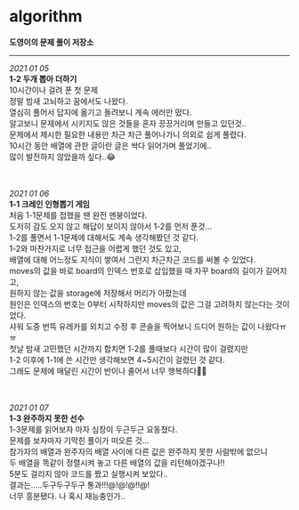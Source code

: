 ﻿# algorithm

**도영이의 문제 풀이 저장소**<br/>

---

_2021 01 05_<br/>
**1-2 두개 뽑아 더하기**<br/>
10시간이나 걸려 푼 첫 문제<br/>
정말 밤새 고뇌하고 꿈에서도 나왔다.<br/>
열심히 풀어서 답지에 옮기고 돌려보니 계속 에러만 떴다.<br/>
알고보니 문제에서 시키지도 않은 것들을 혼자 끙끙거리며 만들고 있던것..<br/>
문제에서 제시한 필요한 내용만 차근 차근 풀어나가니 의외로 쉽게 풀렸다.<br/>
10시간 동안 배열에 관한 글이란 글은 싹다 읽어가며 풀었기에..<br/>
많이 발전하지 않았을까 싶다..😂<br/><br/><br/>

_2021 01 06_<br/>
**1-1 크레인 인형뽑기 게임**<br/>
처음 1-1문제를 접했을 땐 완전 멘붕이었다.<br/>
도저히 감도 오지 않고 해답이 보이지 않아서 1-2를 먼저 푼것...<br/>
1-2를 풀면서 1-1문제에 대해서도 계속 생각해봤던 것 같다.<br/>
1-2와 마찬가지로 너무 접근을 어렵게 했던 것도 있고,<br/>
배열에 대해 어느정도 지식이 쌓여서 그런지 차근차근 코드를 써볼 수 있었다.<br/>
moves의 값을 바로 board의 인덱스 번호로 삽입했을 때 자꾸 board의 길이가 길어지고,<br/>
원하지 않는 값을 storage에 저장해서 머리가 아팠는데<br/>
원인은 인덱스의 번호는 0부터 시작하지만 moves의 값은 그걸 고려하지 않는다는 것이었다.<br/>
샤워 도중 번뜩 유레카를 외치고 수정 후 콘솔을 찍어보니 드디어 원하는 값이 나왔다ㅠㅠ<br/>
첫날 밤새 고민했던 시간까지 합치면 1-2를 풀때보다 시간이 많이 걸렸지만<br/>
1-2 이후에 1-1에 쓴 시간만 생각해보면 4~5시간이 걸렸던 것 같다.<br/>
그래도 문제에 매달린 시간이 반이나 줄어서 너무 행복하다🤩🤩<br/><br/><br/>

_2021 01 07_<br/>
**1-3 완주하지 못한 선수**<br/>
1-3문제를 읽어보자 마자 심장이 두근두근 요동쳤다.<br/>
문제를 보자마자 기막힌 풀이가 떠오른 것...<br/>
참가자의 배열과 완주자의 배열 사이에 다른 값은 완주하지 못한 사람밖에 없으니<br/>
두 배열을 똑같이 정렬시켜 놓고 다른 배열의 값을 리턴해야겠구나!!<br/>
5분도 걸리지 않아 코드를 짰고 실행시켜 보았다..<br/>
결과는.....두구두구두구 통과!!!@!@!@!!@!<br/>
너무 흥분됐다. 나 혹시 재능충인가..<br/><br/><br/>
